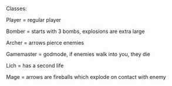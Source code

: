 Classes:
  
  Player = regular player
  
  Bomber = starts with 3 bombs, explosions are extra large
  
  Archer = arrows pierce enemies
  
  Gamemaster = godmode, if enemies walk into you, they die
  
  Lich = has a second life
  
  Mage = arrows are fireballs which explode on contact with enemy
